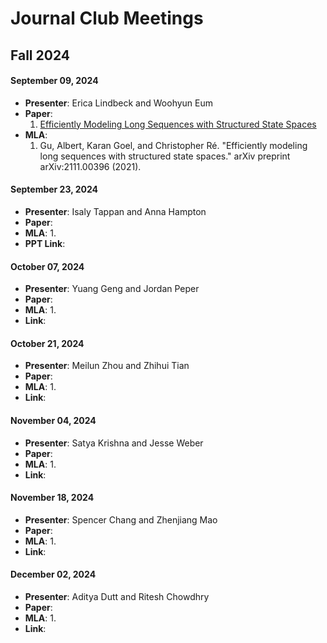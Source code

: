 # Journal Club Meetings

## Fall 2024

#### September 09, 2024
- **Presenter**: Erica Lindbeck and	Woohyun Eum
- **Paper**: 
    1. [Efficiently Modeling Long Sequences with Structured State Spaces](https://arxiv.org/pdf/2111.00396)
- **MLA**: 
    1. Gu, Albert, Karan Goel, and Christopher Ré. "Efficiently modeling long sequences with structured state spaces." arXiv preprint arXiv:2111.00396 (2021).

#### September 23, 2024
- **Presenter**: Isaly Tappan and Anna Hampton
- **Paper**: 
- **MLA**:
    1. 
- **PPT Link**: 

#### October 07, 2024
- **Presenter**: Yuang Geng and	Jordan Peper
- **Paper**: 
- **MLA**:
    1. 
- **Link**: 

#### October 21, 2024
- **Presenter**: Meilun Zhou and Zhihui Tian
- **Paper**: 
- **MLA**:
    1. 
- **Link**: 

#### November 04, 2024
- **Presenter**: Satya Krishna and Jesse Weber
- **Paper**: 
- **MLA**:
    1. 
- **Link**:

#### November 18, 2024
- **Presenter**: Spencer Chang and Zhenjiang Mao
- **Paper**: 
- **MLA**:
    1. 
- **Link**:

#### December 02, 2024
- **Presenter**: Aditya Dutt and Ritesh Chowdhry
- **Paper**: 
- **MLA**:
    1. 
- **Link**: 
